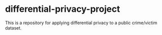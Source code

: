 # differential-privacy-project
This is a repository for applying differential privacy to a public crime/victim dataset.
